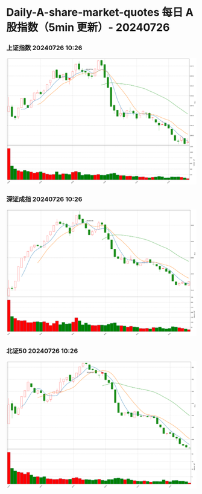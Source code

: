 
# Daily-A-share-market-quotes 每日 A 股指数（5min 更新）- 20240726

### 上证指数 20240726 10:26
![](./fig/2024/7/20240726-sh000001.png)

### 深证成指 20240726 10:26
![](./fig/2024/7/20240726-sz399001.png)

### 北证50 20240726 10:26
![](./fig/2024/7/20240726-bj899050.png)
